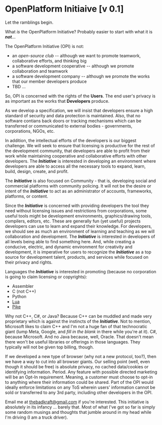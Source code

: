 # OpenPlatform Initiaive [v 0.1]

Let the ramblings begin.

What _is_ the OpenPlatform Initiative? Probably easier to start with what it is **_not_**...

The OpenPlatform Initiative (OPI) is not:  
- an _open-source club_ -- although we want to promote teamwork, collaborative efforts, and thinking big
- a software development cooperative -- although we promote collaboration and teamwork
- a software development company -- although we promote the works that our member developers produce
- TBD ...

So, OPI is concerned with the rights of the **Users**. The end user's privacy is as important as the works that **Developers** produce.

As we develop a specification, we will insist that developers ensure a high standard of security and data protection is maintained. Also, that no software contians back doors or tracking mechanisms which can be transferred or communicated to external bodies - governments, corporations, NGOs, etc.

In addition, the intellectual efforts of the developers is our biggest challenge. We will seek to ensure that licensing is productive for the rest of the development community, that developers are able to profit from their work while maintaining cooperative and collaborative efforts with other developers. The **_Initiative_** is interested in developing an environment where developers are able to access all the necessary tools to expand, learn, build, design, create, and profit.

The **_Initiative_** is also focused on Community - that is, developing social and commercial platforms with community policing. It will not be the desire or intent of the **_Initiative_** to act as an administrator of accounts, frameworks, platforms, or content.

Since the **_Initiative_** is concerned with providing developers the tool they need without licensing issues and restrictions from corporations, some useful tools might be development environments, graphics/drawing tools, compilers, editors, etc. These are generally fun (yet useful) projects developers can use to learn and expand their knowledge. For developers, we should see as much an environment of learning and teaching as we will collaboration and development. The **_Initiative_** is interested in developers of all levels being able to find something here. And, while creating a conducive, electric, and dynamic environment for creativity and development, it is imperative for users to recognize the **_Initiative_** as a top source for development talent, products, and services while focused on their privacy and rights.

Languages the **_Initiative_** is interested in promoting (because no corporation is going to claim licensing or copyrights):
- Assembler
- C (not C++)
- Python
- [Lua](https://www.lua.org/pil/contents.html#P4)
- [Pike](https://pike.lysator.liu.se/)

Why not C++, C#, or Java? Because C++ can be muddled and made very proprietary which is against the instincts of the **_Initiative_**. Not to mention, Microsoft likes to claim C++ and I'm not a huge fan of that technocratic giant (lump Meta, Google, and _fill in the blank_ in there while you're at it). C#, because Microsoft. And no Java because, well, Oracle. That doesn't mean there won't be useful libraries or offerings in those languages. They typically will not be given top billing, though.

If we developed a new type of browser (why not a new protocol, too?), then we have a way to cut into all browser giants. Our selling point (well, even though it should be free) is absolute privacy, no cached data/cookies or identifying information. Period. Any feature with possible directed marketing will be an Opt-In requirement. Meaning, a customer must choose to opt-in to anything where their information could be shared. Part of the OPI would ideally enforce limitations on any ToS wherein users' information cannot be sold or transferred to any 3rd party, including other developers in the OPI.

Email me at thebadkraft@gmail.com if you're interested. This initiative is absolutely in its infancy ... barely that. Most of what I've got so far is simply some random musings and thoughts that jumble around in my head while I'm driving (I am a truck driver).
